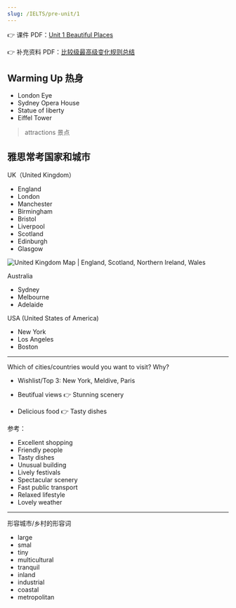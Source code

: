 ```yaml
---
slug: /IELTS/pre-unit/1
---
```



👉 课件 PDF：[Unit 1 Beautiful Places](./Unit%201%20Beautiful%20Places.pdf)

👉 补充资料 PDF：[比较级最高级变化规则总结](./Comparative%20Superlative%20Rules%20Summary.pdf)



## Warming Up 热身

- London Eye
- Sydney Opera House
- Statue of liberty
- Eiffel Tower

> attractions 景点

## 雅思常考国家和城市

UK（United Kingdom）

- England
- London
- Manchester
- Birmingham
- Bristol
- Liverpool
- Scotland
- Edinburgh
- Glasgow

![United Kingdom Map | England, Scotland, Northern Ireland, Wales](http://img.wukaipeng.com/2023/11/04-175329-united-kingdom-map.gif)



Australia

- Sydney
- Melbourne
- Adelaide

USA (United States of America)

- New York
- Los Angeles
- Boston

---

Which of cities/countries would you want to visit? Why?

- Wishlist/Top 3: New York, Meldive, Paris

- Beutifual views 👉 Stunning scenery
- Delicious food 👉 Tasty dishes

参考：

- Excellent shopping
- Friendly people
- Tasty dishes
- Unusual building
- Lively festivals
- Spectacular scenery
- Fast public transport
- Relaxed lifestyle
- Lovely weather

---

形容城市/乡村的形容词

- large
- smal
- tiny
- multicultural
- tranquil
- inland
- industrial
- coastal
- metropolitan



